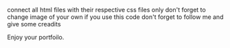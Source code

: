 connect all html files with their respective css files only 
don't forget to change image of your own 
if you use this code don't forget to 
follow me and give some creadits 


Enjoy your portfoilo.
